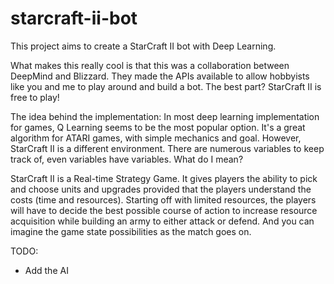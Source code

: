 # starcraft-ii-bot
This project aims to create a StarCraft II bot with Deep Learning. 

What makes this really cool is that this was a collaboration between DeepMind and Blizzard. They made the APIs available to allow hobbyists like you and me to play around and build a bot.
The best part? StarCraft II is free to play!

The idea behind the implementation:
In most deep learning implementation for games, Q Learning seems to be the most popular option. It's a great algorithm for ATARI games, with simple mechanics and goal. However, StarCraft II is a different environment. There are numerous variables to keep track of, even variables have variables. What do I mean?

StarCraft II is a Real-time Strategy Game. It gives players the ability to pick and choose units and upgrades provided that the players understand the costs (time and resources). Starting off with limited resources, the players will have to decide the best possible course of action to increase resource acquisition while building an army to either attack or defend. And you can imagine the game state possibilities as the match goes on.

TODO:
* Add the AI
